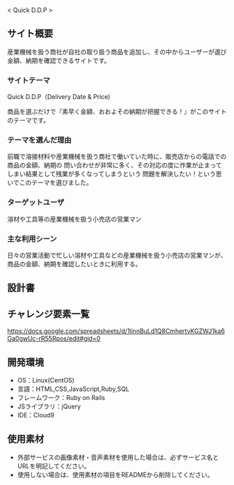  < Quick D.D.P >

## サイト概要

産業機械を扱う商社が自社の取り扱う商品を追加し、その中からユーザーが選び金額、納期を確認できるサイトです。

### サイトテーマ

Quick D.D.P（Delivery Date & Price)

商品を選ぶだけで『素早く金額、おおよその納期が把握できる！』がこのサイトのテーマです。

### テーマを選んだ理由

前職で溶接材料や産業機械を扱う商社で働いていた時に、販売店からの電話での商品の金額、納期の
問い合わせが非常に多く、その対応の度に作業が止まってしまい結果として残業が多くなってしまうという
問題を解決したい！という思いでこのテーマを選びました。


### ターゲットユーザ

溶材や工具等の産業機械を扱う小売店の営業マン

### 主な利用シーン

日々の営業活動で忙しい溶材や工具などの産業機械を扱う小売店の営業マンが、商品の金額、納期を確認したいときに利用する。

## 設計書


## チャレンジ要素一覧
https://docs.google.com/spreadsheets/d/1linnBuLd1Q8CmhertvKGZWJ1ka6Ga0gwUc-rR55Rpos/edit#gid=0

## 開発環境
- OS：Linux(CentOS)
- 言語：HTML,CSS,JavaScript,Ruby,SQL
- フレームワーク：Ruby on Rails
- JSライブラリ：jQuery
- IDE：Cloud9

## 使用素材
- 外部サービスの画像素材・音声素材を使用した場合は、必ずサービス名とURLを明記してください。
- 使用しない場合は、使用素材の項目をREADMEから削除してください。